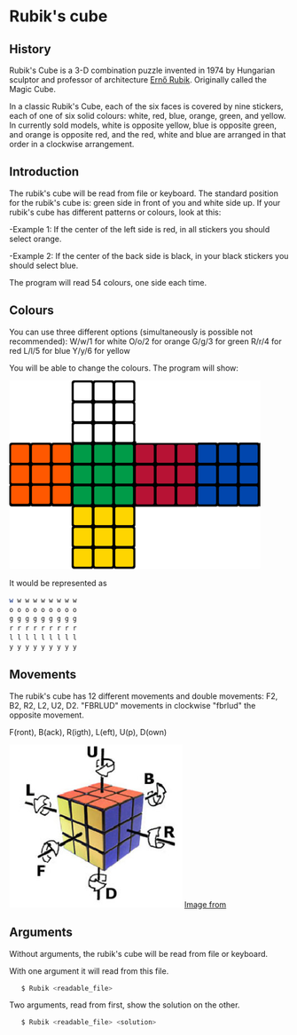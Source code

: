 # Rubik's cube
## History
Rubik's Cube is a 3-D combination puzzle invented in 1974 by Hungarian sculptor and professor of architecture [Ernő Rubik](https://en.wikipedia.org/wiki/Ern%C5%91_Rubik). Originally called the Magic Cube.

In a classic Rubik's Cube, each of the six faces is covered by nine stickers, each of one of six solid colours: white, red, blue, orange, green, and yellow. In currently sold models, white is opposite yellow, blue is opposite green, and orange is opposite red, and the red, white and blue are arranged in that order in a clockwise arrangement.

## Introduction
The rubik's cube will be read from file or keyboard.
The standard position for the rubik's cube is: green side in front of you and white side up.
If your rubik's cube has different patterns or colours, look at this:

-Example 1: If the center of the left side is red, in all stickers you should select orange.

-Example 2: If the center of the back side is black, in your black stickers you should select blue.

The program will read 54 colours, one side each time.

## Colours
You can use three different options (simultaneously is possible not recommended):
   W/w/1 for white
   O/o/2 for orange
   G/g/3 for green
   R/r/4 for red
   L/l/5 for blue
   Y/y/6 for yellow

You will be able to change the colours. The program will show:

![Colours](./img/colours.jpeg "Colours")

It would be represented as
``` bash
w w w w w w w w w
o o o o o o o o o
g g g g g g g g g
r r r r r r r r r
l l l l l l l l l
y y y y y y y y y

```


## Movements
The rubik's cube has 12 different movements and double movements: F2, B2, R2, L2, U2, D2.
"FBRLUD" movements in clockwise
"fbrlud" the opposite movement.

F(ront), B(ack), R(igth), L(eft), U(p), D(own)

![Movements](./img/movements.jpg "Movements")
[Image from](http://rubiksolucion.blogspot.com.es/2012/07/notacion-cubo-de-rubik-3x3x3.html)

## Arguments
Without arguments, the rubik's cube will be read from file or keyboard.

With one argument it will read from this file.
``` bash
   $ Rubik <readable_file>
```

Two arguments, read from first, show the solution on the other.
``` bash
   $ Rubik <readable_file> <solution>
```
